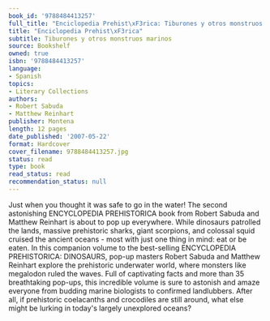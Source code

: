 ```yaml
---
book_id: '9788484413257'
full_title: "Enciclopedia Prehist\xF3rica: Tiburones y otros monstruos marinos"
title: "Enciclopedia Prehist\xF3rica"
subtitle: Tiburones y otros monstruos marinos
source: Bookshelf
owned: true
isbn: '9788484413257'
language:
- Spanish
topics:
- Literary Collections
authors:
- Robert Sabuda
- Matthew Reinhart
publisher: Montena
length: 12 pages
date_published: '2007-05-22'
format: Hardcover
cover_filename: 9788484413257.jpg
status: read
type: book
read_status: read
recommendation_status: null
---
```

Just when you thought it was safe to go in the water! The second astonishing ENCYCLOPEDIA PREHISTORICA book from Robert Sabuda and Matthew Reinhart is about to pop up everywhere.
While dinosaurs patrolled the lands, massive prehistoric sharks, giant scorpions, and colossal squid cruised the ancient oceans - most with just one thing in mind: eat or be eaten. In this companion volume to the best-selling ENCYCLOPEDIA PREHISTORICA: DINOSAURS, pop-up masters Robert Sabuda and Matthew Reinhart explore the prehistoric underwater world, where monsters like megalodon ruled the waves.
Full of captivating facts and more than 35 breathtaking pop-ups, this incredible volume is sure to astonish and amaze everyone from budding marine biologists to confirmed landlubbers. After all, if prehistoric coelacanths and crocodiles are still around, what else might be lurking in today's largely unexplored oceans?
